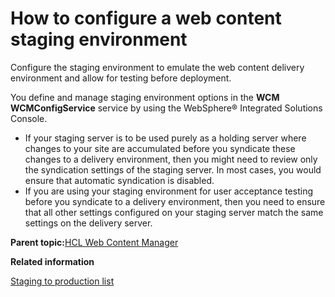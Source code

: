 # How to configure a web content staging environment 

Configure the staging environment to emulate the web content delivery environment and allow for testing before deployment.

You define and manage staging environment options in the **WCM WCMConfigService** service by using the WebSphere® Integrated Solutions Console.

-   If your staging server is to be used purely as a holding server where changes to your site are accumulated before you syndicate these changes to a delivery environment, then you might need to review only the syndication settings of the staging server. In most cases, you would ensure that automatic syndication is disabled.
-   If you are using your staging environment for user acceptance testing before you syndicate to a delivery environment, then you need to ensure that all other settings configured on your staging server match the same settings on the delivery server.

**Parent topic:**[HCL Web Content Manager ](../wcm/wcm_install_cfg.md)

**Related information**  


[Staging to production list](../deploy/dep_stage_check.md)

